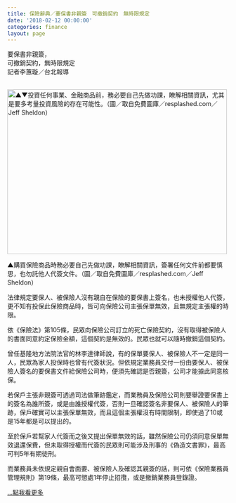 ```yaml
---
title: 保險辭典／要保書非親簽　可撤銷契約　無時限規定
date: '2018-02-12 00:00:00'
categories: finance
layout: page
---
```


<div class="text">
			<div>
			<div class="title-1">要保書非親簽，<br>可撤銷契約，無時限規定</div></div>
	<div class="author">記者李蕙璇／台北報導</div>
<div>
	&nbsp;</div>
<div itemprop="articleBody">
	<p>
		<img alt="▲▼投資任何事業、金融商品前，務必要自己先做功課，瞭解相關資訊，尤其是要多考量投資風險的存在可能性。（圖／取自免費圖庫／resplashed.com／Jeff Sheldon）" src="https://cdn2.ettoday.net/images/3082/d3082661.jpg" style="height: 375px; width: 500px;"></p>
	<p>
		<span style="font-size:14px;">▲購買保險商品時務必要自己先做功課，瞭解相關資訊，簽署任何文件前都要慎思，也勿託他人代簽文件。（圖／取自免費圖庫／resplashed.com／Jeff Sheldon）</span></p>
	<p>
		<span style="font-size:14px;">法律規定要保人、被保險人沒有親自在保險的要保書上簽名，也未授權他人代簽，更不知有投保此保險商品時，皆可向保險公司主張保單無效，且無規定主張權的時限。</span></p>
	<p>
		<span style="font-size:14px;">依《保險法》第105條，民眾向保險公司訂立的死亡保險契約，沒有取得被保險人的書面同意約定保險金額，這個契約是無效的。民眾也就可以隨時撤銷這個契約。</span></p>
	<p>
		<span style="font-size:14px;">曾任基隆地方法院法官的林李達律師說，有的保單要保人、被保險人不一定是同一人，民眾為家人投保時也曾有代簽狀況。但依規定業務員交付一份由要保人、被保險人簽名的要保書文件給保險公司時，便須先確認是否親簽，公司才能據此同意核保。</span></p>
	<p>
		<span style="font-size:14px;">若保戶主張非親簽可透過司法做筆跡鑑定，而業務員及保險公司則要舉證要保書上的簽名為誰所簽，或是由誰授權代簽，否則一旦確認簽名非要保人、被保險人的筆跡，保戶確實可以主張保單無效，而且這個主張權沒有時間限制，即使過了10或是15年都是可以提出的。</span></p>
	<p>
		<span style="font-size:14px;">至於保戶若幫家人代簽而之後又提出保單無效的話，雖然保險公司仍須同意保單無效退還保費，但未取得授權而代簽的民眾則可能涉及刑事的《偽造文書罪》，最高可判5年有期徒刑。</span></p>
	<p>
		<span style="font-size:14px;">而業務員未依規定親自會面要、被保險人及確認其親簽的話，則可依《保險業務員管理規則》第19條，最高可懲處1年停止招攬，或是撤銷業務員登錄證。
		<p></p>
		<a href="https://www.ettoday.net/news/20180213/1113121.htm" target="_blank"><span class="more">...點我看更多</span></a></span></p>

</div>
		</div>